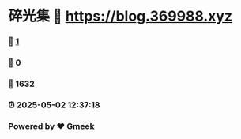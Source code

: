 # 碎光集 :link: https://blog.369988.xyz 
### :page_facing_up: [1](https://blog.369988.xyz/tag.html) 
### :speech_balloon: 0 
### :hibiscus: 1632 
### :alarm_clock: 2025-05-02 12:37:18 
### Powered by :heart: [Gmeek](https://github.com/Meekdai/Gmeek)
